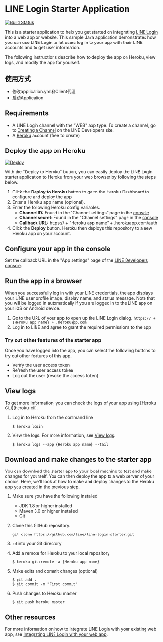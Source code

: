 # LINE Login Starter Application
[![Build Status](https://travis-ci.org/line/line-login-starter.svg?branch=master)](https://travis-ci.org/line/line-login-starter)

This is a starter application to help you get started on integrating [LINE Login](https://developers.line.me/en/docs/line-login/overview/) into a web app or website. This sample Java application demonstrates how you can use LINE Login to let users log in to your app with their LINE accounts and to get user information.

The following instructions describe how to deploy the app on Heroku, view logs, and modify the app for yourself.

## 使用方式
- 修改application.yml和Client代理
- 启动Application

## Requirements

- A LINE Login channel with the "WEB" app type. To create a channel, go to [Creating a Channel](https://developers.line.me/web-api/channel-registration) on the LINE Developers site.
- A [Heroku](https://dashboard.heroku.com/) account (free to create)

## Deploy the app on Heroku

[![Deploy](https://www.herokucdn.com/deploy/button.svg)](https://heroku.com/deploy?template=https://github.com/line/line-login-starter/)

With the "Deploy to Heroku" button, you can easily deploy the LINE Login starter application to Heroku from your web browser by following the steps below.

1. Click the **Deploy to Heroku** button to go to the Heroku Dashboard to configure and deploy the app.
2. Enter a Heroku app name (optional).
3. Enter the following Heroku config variables.
    - **Channel ID:** Found in the "Channel settings" page in the [console](https://developers.line.me/console/)
    - **Channel secret:** Found in the "Channel settings" page in the [console](https://developers.line.me/console/)
    - **Callback URL:** https:// + "Heroku app name" + .herokuapp.com/auth
4. Click the **Deploy** button. Heroku then deploys this repository to a new Heroku app on your account.

## Configure your app in the console

Set the callback URL in the "App settings" page of the [LINE Developers console](https://developers.line.me/console/).

## Run the app in a browser

When you successfully log in with your LINE credentials, the app displays your LINE user profile image, display name, and status message. Note that you will be logged in automatically if you are logged in to the LINE app on your iOS or Android device.

1. Go to the URL of your app to open up the LINE Login dialog. `https:// + {Heroku app name} + .herokuapp.com`  
2. Log in to LINE and agree to grant the required permissions to the app


### Try out other features of the starter app
Once you have logged into the app, you can select the following buttons to try out other features of this app.

- Verify the user access token
- Refresh the user access token
- Log out the user (revoke the access token)

## View logs
To get more information, you can check the logs of your app using [Heroku CLI][heroku-cli].

1. Log in to Heroku from the command line

    ```shell
    $ heroku login
    ```

1. View the logs. For more information, see [View logs](https://devcenter.heroku.com/articles/logging#view-logs).

    ```shell
    $ heroku logs --app {Heroku app name} --tail
    ```

## Download and make changes to the starter app

You can download the starter app to your local machine to test and make changes for yourself. You can then deploy the app to a web server of your choice. Here, we'll look at how to make and deploy changes to the Heroku app you created in the previous step.

1. Make sure you have the following installed
    - JDK 1.8 or higher installed
    - Maven 3.0 or higher installed
    - Git

1. Clone this GitHub repository.

    ```shell
    git clone https://github.com/line/line-login-starter.git
    ```

1. `cd` into your Git directory
1. Add a remote for Heroku to your local repository

    ```shell
    $ heroku git:remote -a {Heroku app name}
    ```

1. Make edits and commit changes (optional)

    ```shell
    $ git add .
    $ git commit -m "First commit"
    ```

1. Push changes to Heroku master

    ```shell
    $ git push heroku master
    ```

## Other resources

For more information on how to integrate LINE Login with your existing web app, see [Integrating LINE Login with your web app](https://developers.line.me/en/docs/line-login/web/integrate-line-login/).
